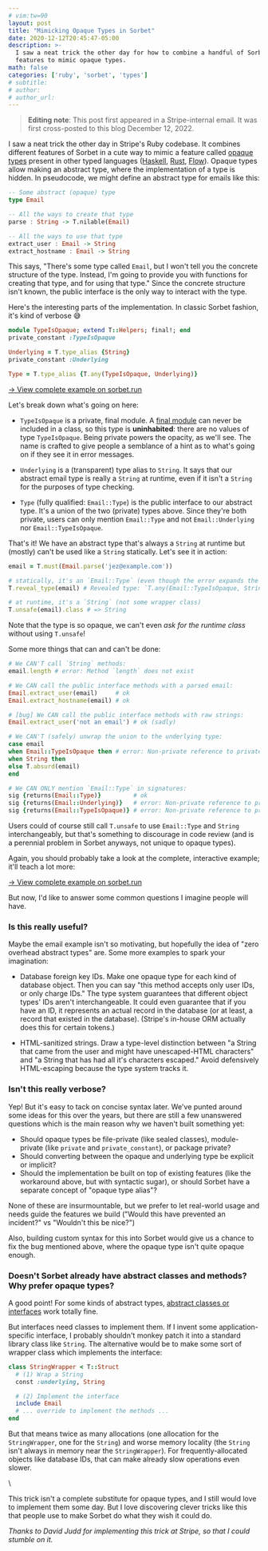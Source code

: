 ```yaml
---
# vim:tw=90
layout: post
title: "Mimicking Opaque Types in Sorbet"
date: 2020-12-12T20:45:47-05:00
description: >-
  I saw a neat trick the other day for how to combine a handful of Sorbet's existing
  features to mimic opaque types.
math: false
categories: ['ruby', 'sorbet', 'types']
# subtitle:
# author:
# author_url:
---
```


> **Editing note**: This post first appeared in a Stripe-internal email. It was first
> cross-posted to this blog December 12, 2022.

I saw a neat trick the other day in Stripe's Ruby codebase. It combines different features
of Sorbet in a cute way to mimic a feature called [opaque
types](https://en.wikipedia.org/wiki/Opaque_data_type) present in other typed languages
([Haskell](https://wiki.haskell.org/Newtype),
[Rust](https://doc.rust-lang.org/rust-by-example/generics/new_types.html),
[Flow](https://flow.org/en/docs/types/opaque-types/)). Opaque types allow making an
abstract type, where the implementation of a type is hidden. In pseudocode, we might
define an abstract type for emails like this:

``` haskell
-- Some abstract (opaque) type
type Email

-- All the ways to create that type
parse : String -> T.nilable(Email)

-- All the ways to use that type
extract_user : Email -> String
extract_hostname : Email -> String
```

This says, "There's some type called `Email`, but I won't tell you the concrete structure
of the type. Instead, I'm going to provide you with functions for creating that type, and
for using that type." Since the concrete structure isn't known, the public interface is
the only way to interact with the type.

Here's the interesting parts of the implementation. In classic Sorbet fashion, it's kind
of verbose 😅

``` ruby
module TypeIsOpaque; extend T::Helpers; final!; end
private_constant :TypeIsOpaque

Underlying = T.type_alias {String}
private_constant :Underlying

Type = T.type_alias {T.any(TypeIsOpaque, Underlying)}
```

[→ View complete example on sorbet.run](https://sorbet.run/#%23%20typed%3A%20strict%0A%0Amodule%20Email%0A%20%20extend%20T%3A%3ASig%0A%20%20extend%20T%3A%3AHelpers%0A%0A%20%20%23%20Make%20this%20a%20%22true%22%20namespace%3A%20only%20way%20to%20access%20the%0A%20%20%23%20private%20constants%20below%20is%20to%20reopen%20this%20module.%0A%20%20final!%0A%0A%20%20module%20TypeIsOpaque%3B%20extend%20T%3A%3AHelpers%3B%20final!%3B%20end%0A%20%20private_constant%20%3ATypeIsOpaque%0A%0A%20%20Underlying%20%3D%20T.type_alias%20%7BString%7D%0A%20%20private_constant%20%3AUnderlying%0A%0A%20%20Type%20%3D%20T.type_alias%20%7BT.any%28TypeIsOpaque%2C%20Underlying%29%7D%0A%0A%0A%20%20%23%20This%20private%20method%20allows%20converting%20freely%20between%20the%0A%20%20%23%20opaque%20type%20and%20the%20underlying%20type%20ONLY%20within%20%60Email%60.%0A%20%20sig%28%3Afinal%29%20%7Bparams%28opaque%3A%20Type%29.returns%28Underlying%29%7D%0A%20%20private_class_method%20def%20self.unwrap_opaque%28opaque%29%0A%20%20%20%20%23%20This%20is%20actually%20safe%2C%20because%20there%20can%20be%20no%20instances%20of%0A%20%20%20%20%23%20TypeIsOpqaue%2C%20so%20it%20can%20only%20be%20of%20type%20Underlying.%0A%20%20%20%20T.unsafe%28opaque%29%0A%20%20end%0A%0A%20%20sig%28%3Afinal%29%20%7Bparams%28raw_input%3A%20String%29.returns%28T.nilable%28Type%29%29%7D%0A%20%20def%20self.parse%28raw_input%29%0A%20%20%20%20%23%20This%20is%20a%20terrible%20way%20to%20actually%20parse%20emails.%0A%20%20%20%20%23%20All%20I'm%20trying%20to%20show%20is%20the%20type-level%20stuff.%0A%20%20%20%20if%20%2F%5B%5E%40%5D%2B%40%5B%5E%40%5D%2B%2F%20%3D~%20raw_input%0A%20%20%20%20%20%20raw_input%0A%20%20%20%20else%0A%20%20%20%20%20%20nil%0A%20%20%20%20end%0A%20%20end%0A%20%20sig%28%3Afinal%29%20%7Bparams%28email%3A%20Type%29.returns%28String%29%7D%0A%20%20def%20self.extract_user%28email%29%0A%20%20%20%20user%2C%20_hostname%20%3D%20unwrap_opaque%28email%29.split%28%2F%40%2F%29%0A%20%20%20%20%23%20this%20must%20is%20ok%20because%20of%20Email%3A%3AType's%20invariant%0A%20%20%20%20T.must%28user%29%0A%20%20end%0A%20%20sig%28%3Afinal%29%20%7Bparams%28email%3A%20Type%29.returns%28String%29%7D%0A%20%20def%20self.extract_hostname%28email%29%0A%20%20%20%20_user%2C%20hostname%20%3D%20unwrap_opaque%28email%29.split%28%2F%40%2F%29%0A%20%20%20%20T.must%28hostname%29%0A%20%20end%0Aend%0A%0Aemail%20%3D%20T.must%28Email.parse%28'jez%40example.com'%29%29%0A%23%20not%20great%20error%3A%20would%20like%20to%20show%20%60T.nilable%28Email%3A%3AType%29%60%2C%0A%23%20but%20the%20type%20alias%20expands%20itself%0AT.reveal_type%28email%29%0A%0A%23%20Error%20when%20trying%20to%20use%20an%20email%20as%20a%20String%0A%23%20%28slightly%20weird%20message%2C%20but%20still%20an%20error%29%0Aemail.length%0A%0A%23%20Can%20only%20use%20allowed%20operations%3A%0AEmail.extract_hostname%28email%29%20%23%20ok%0AEmail.unwrap_opaque%28email%29%20%20%20%20%23%20not%20ok%0A%0AEmail.extract_hostname%28'not%20an%20email'%29%20%23%20ok%20%28sadly%29%0A%0A%23%20Can%20only%20mention%20the%20opaque%20type%2C%20not%20the%20underlying%20type%0AT.let%28email%2C%20Email%3A%3AType%29%20%20%20%20%20%20%20%20%20%20%20%20%20%20%20%20%20%20%20%23%20ok%0AT.let%28'jez%40example.com'%2C%20Email%3A%3AUnderlying%29%20%23%20not%20ok%20%28private%20constant%29%0Acase%20email%0Awhen%20String%20then%20%0Awhen%20Email%3A%3ATypeIsOpaque%20then%20%23%20not%20ok%20%28private%20constant%29%0Aelse%20T.absurd%28email%29%0Aend)

Let's break down what's going on here:

- `TypeIsOpaque` is a private, final module. A [final
  module](https://sorbet.org/docs/final) can never be included in a class, so this type is
  **uninhabited**: there are no values of type `TypeIsOpaque`. Being private powers the
  opacity, as we'll see. The name is crafted to give people a semblance of a hint as to
  what's going on if they see it in error messages.

- `Underlying` is a (transparent) type alias to `String`. It says that our abstract email
  type is really a `String` at runtime, even if it isn't a `String` for the purposes of
  type checking.

- `Type` (fully qualified: `Email::Type`) is the public interface to our abstract type.
  It's a union of the two (private) types above. Since they're both private, users can
  only mention `Email::Type` and not `Email::Underlying` nor `Email::TypeIsOpaque`.

That's it! We have an abstract type that's always a `String` at runtime but (mostly) can't
be used like a `String` statically. Let's see it in action:

``` ruby
email = T.must(Email.parse('jez@example.com'))

# statically, it's an `Email::Type` (even though the error expands the type alias)
T.reveal_type(email) # Revealed type: `T.any(Email::TypeIsOpaque, String)`

# at runtime, it's a `String` (not some wrapper class)
T.unsafe(email).class # => String
```

Note that the type is so opaque, we can't even *ask for the runtime class* without using
`T.unsafe`!

Some more things that can and can't be done:

``` ruby
# We CAN'T call `String` methods:
email.length # error: Method `length` does not exist

# We CAN call the public interface methods with a parsed email:
Email.extract_user(email)     # ok
Email.extract_hostname(email) # ok

# [bug] We CAN call the public interface methods with raw strings:
Email.extract_user('not an email') # ok (sadly)

# We CAN'T (safely) unwrap the union to the underlying type:
case email
when Email::TypeIsOpaque then # error: Non-private reference to private constant
when String then
else T.absurd(email)
end

# We CAN ONLY mention `Email::Type` in signatures:
sig {returns(Email::Type)}         # ok
sig {returns(Email::Underlying)}   # error: Non-private reference to private const
sig {returns(Email::TypeIsOpaque)} # error: Non-private reference to private const
```

Users could of course still call `T.unsafe` to use `Email::Type` and `String`
interchangeably, but that's something to discourage in code review (and is a perennial
problem in Sorbet anyways, not unique to opaque types).

Again, you should probably take a look at the complete, interactive example; it'll teach a
lot more:

[→ View complete example on sorbet.run](https://sorbet.run/#%23%20typed%3A%20strict%0A%0Amodule%20Email%0A%20%20extend%20T%3A%3ASig%0A%20%20extend%20T%3A%3AHelpers%0A%0A%20%20%23%20Make%20this%20a%20%22true%22%20namespace%3A%20only%20way%20to%20access%20the%0A%20%20%23%20private%20constants%20below%20is%20to%20reopen%20this%20module.%0A%20%20final!%0A%0A%20%20module%20TypeIsOpaque%3B%20extend%20T%3A%3AHelpers%3B%20final!%3B%20end%0A%20%20private_constant%20%3ATypeIsOpaque%0A%0A%20%20Underlying%20%3D%20T.type_alias%20%7BString%7D%0A%20%20private_constant%20%3AUnderlying%0A%0A%20%20Type%20%3D%20T.type_alias%20%7BT.any%28TypeIsOpaque%2C%20Underlying%29%7D%0A%0A%0A%20%20%23%20This%20private%20method%20allows%20converting%20freely%20between%20the%0A%20%20%23%20opaque%20type%20and%20the%20underlying%20type%20ONLY%20within%20%60Email%60.%0A%20%20sig%28%3Afinal%29%20%7Bparams%28opaque%3A%20Type%29.returns%28Underlying%29%7D%0A%20%20private_class_method%20def%20self.unwrap_opaque%28opaque%29%0A%20%20%20%20%23%20This%20is%20actually%20safe%2C%20because%20there%20can%20be%20no%20instances%20of%0A%20%20%20%20%23%20TypeIsOpqaue%2C%20so%20it%20can%20only%20be%20of%20type%20Underlying.%0A%20%20%20%20T.unsafe%28opaque%29%0A%20%20end%0A%0A%20%20sig%28%3Afinal%29%20%7Bparams%28raw_input%3A%20String%29.returns%28T.nilable%28Type%29%29%7D%0A%20%20def%20self.parse%28raw_input%29%0A%20%20%20%20%23%20This%20is%20a%20terrible%20way%20to%20actually%20parse%20emails.%0A%20%20%20%20%23%20All%20I'm%20trying%20to%20show%20is%20the%20type-level%20stuff.%0A%20%20%20%20if%20%2F%5B%5E%40%5D%2B%40%5B%5E%40%5D%2B%2F%20%3D~%20raw_input%0A%20%20%20%20%20%20raw_input%0A%20%20%20%20else%0A%20%20%20%20%20%20nil%0A%20%20%20%20end%0A%20%20end%0A%20%20sig%28%3Afinal%29%20%7Bparams%28email%3A%20Type%29.returns%28String%29%7D%0A%20%20def%20self.extract_user%28email%29%0A%20%20%20%20user%2C%20_hostname%20%3D%20unwrap_opaque%28email%29.split%28%2F%40%2F%29%0A%20%20%20%20%23%20this%20must%20is%20ok%20because%20of%20Email%3A%3AType's%20invariant%0A%20%20%20%20T.must%28user%29%0A%20%20end%0A%20%20sig%28%3Afinal%29%20%7Bparams%28email%3A%20Type%29.returns%28String%29%7D%0A%20%20def%20self.extract_hostname%28email%29%0A%20%20%20%20_user%2C%20hostname%20%3D%20unwrap_opaque%28email%29.split%28%2F%40%2F%29%0A%20%20%20%20T.must%28hostname%29%0A%20%20end%0Aend%0A%0Aemail%20%3D%20T.must%28Email.parse%28'jez%40example.com'%29%29%0A%23%20not%20great%20error%3A%20would%20like%20to%20show%20%60T.nilable%28Email%3A%3AType%29%60%2C%0A%23%20but%20the%20type%20alias%20expands%20itself%0AT.reveal_type%28email%29%0A%0A%23%20Error%20when%20trying%20to%20use%20an%20email%20as%20a%20String%0A%23%20%28slightly%20weird%20message%2C%20but%20still%20an%20error%29%0Aemail.length%0A%0A%23%20Can%20only%20use%20allowed%20operations%3A%0AEmail.extract_hostname%28email%29%20%23%20ok%0AEmail.unwrap_opaque%28email%29%20%20%20%20%23%20not%20ok%0A%0AEmail.extract_hostname%28'not%20an%20email'%29%20%23%20ok%20%28sadly%29%0A%0A%23%20Can%20only%20mention%20the%20opaque%20type%2C%20not%20the%20underlying%20type%0AT.let%28email%2C%20Email%3A%3AType%29%20%20%20%20%20%20%20%20%20%20%20%20%20%20%20%20%20%20%20%23%20ok%0AT.let%28'jez%40example.com'%2C%20Email%3A%3AUnderlying%29%20%23%20not%20ok%20%28private%20constant%29%0Acase%20email%0Awhen%20String%20then%20%0Awhen%20Email%3A%3ATypeIsOpaque%20then%20%23%20not%20ok%20%28private%20constant%29%0Aelse%20T.absurd%28email%29%0Aend)

But now, I'd like to answer some common questions I imagine people will have.

### Is this really useful?

Maybe the email example isn't so motivating, but hopefully the idea of "zero overhead
abstract types" are. Some more examples to spark your imagination:

- Database foreign key IDs. Make one opaque type for each kind of database object. Then
  you can say "this method accepts only user IDs, or only charge IDs." The type system
  guarantees that different object types' IDs aren't interchangeable. It could even
  guarantee that if you have an ID, it represents an actual record in the database (or at
  least, a record that existed in the database). (Stripe's in-house ORM actually does this
  for certain tokens.)

- HTML-sanitized strings. Draw a type-level distinction between "a String that came from
  the user and might have unescaped-HTML characters" and "a String that has had all it's
  characters escaped." Avoid defensively HTML-escaping because the type system tracks it.

### Isn't this really verbose?

Yep! But it's easy to tack on concise syntax later. We've punted around some ideas for
this over the years, but there are still a few unanswered questions which is the main
reason why we haven't built something yet:

-   Should opaque types be file-private (like sealed classes), module-private (like
    `private` and `private_constant`), or package private?
-   Should converting between the opaque and underlying type be explicit or implicit?
-   Should the implementation be built on top of existing features (like the workaround
    above, but with syntactic sugar), or should Sorbet have a separate concept of "opaque
    type alias"?

None of these are insurmountable, but we prefer to let real-world usage and needs guide
the features we build ("Would this have prevented an incident?" vs "Wouldn't this be
nice?")

Also, building custom syntax for this into Sorbet would give us a chance to fix the bug
mentioned above, where the opaque type isn't quite opaque enough.

### Doesn't Sorbet already have abstract classes and methods? Why prefer opaque types?

A good point! For some kinds of abstract types, [abstract classes or
interfaces](https://sorbet.org/docs/abstract) work totally fine.

But interfaces need classes to implement them. If I invent some application-specific
interface, I probably shouldn't monkey patch it into a standard library class like
`String`. The alternative would be to make some sort of wrapper class which implements the
interface:

``` ruby
class StringWrapper < T::Struct
  # (1) Wrap a String
  const :underlying, String

  # (2) Implement the interface
  include Email
  # ... override to implement the methods ...
end
```

But that means twice as many allocations (one allocation for the `StringWrapper`, one for
the `String`) and worse memory locality (the `String` isn't always in memory near the
`StringWrapper`). For frequently-allocated objects like database IDs, that can make
already slow operations even slower.

\

This trick isn't a complete substitute for opaque types, and I still would love to
implement them some day. But I love discovering clever tricks like this that people use to
make Sorbet do what they wish it could do.

*Thanks to David Judd for implementing this trick at Stripe, so that I could stumble on it.*
